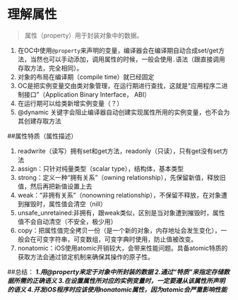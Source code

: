 # 理解属性
> 属性（property）用于封装对象中的数据。

1. 在OC中使用`@property`来声明的变量，编译器会在编译期自动合成set/get方法，当然也可以手动添加，调用属性的时候，一般会使用`.`语法（跟直接调用存取方法，完全相同）。
2. 对象的布局在编译期（compile time）就已经固定
3. OC是把实例变量交由类对象管理，在运行期进行查找，这就是“应用程序二进制接口”（Application Binary Interface， ABI）
4. 在运行期可以给类新增实例变量（？）
5. @dynamic 关键字会阻止编译器自动创建实现属性所用的实例变量，也不会为其创建存取方法

##属性特质（属性描述）
1. readwrite（读写）拥有set和get方法，readonly（只读），只有get没有set方法
2. assign：只针对纯量类型（scalar type），结构体，基本类型
3. strong：定义一种“拥有关系”（owning relationship），先保留新值，释放旧值，然后再把新值设置上去
4. weak：“非拥有关系”（nonowning relationship），不保留不释放，在对象遭到摧毁时，属性值会清空（nill）
5. unsafe_unretained:非拥有，跟weak类似，区别是当对象遭到摧毁时，属性值不会自动清空（不安全，极少用）
6. copy：把属性值完全拷贝一份（是一个新的对象，内存地址会发生变化），一般会在可变字符串，可变数组，可变字典时使用，防止值被改变。
7. nonatomic：iOS使用atomic开销较大，会带来性能问题。具备atomic特质的获取方法会通过锁定机制来确保其操作的原子性。

##总结：
***1.用@property来定于对象中所封装的数据
2.通过“特质”来指定存储数据所需的正确语义
3.在设置属性所对应的实例变量时，一定要遵从该属性所声明的语义
4.开发iOS程序时应该使用nonatomic属性，因为atomic会严重影响性能***


